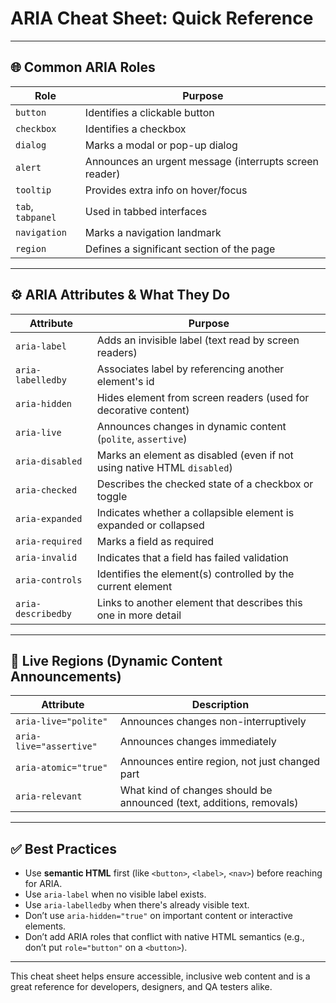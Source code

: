 # ARIA Cheat Sheet: Quick Reference

---

## 🌐 Common ARIA Roles

| Role           | Purpose                                                |
|----------------|--------------------------------------------------------|
| `button`       | Identifies a clickable button                          |
| `checkbox`     | Identifies a checkbox                                  |
| `dialog`       | Marks a modal or pop-up dialog                         |
| `alert`        | Announces an urgent message (interrupts screen reader) |
| `tooltip`      | Provides extra info on hover/focus                     |
| `tab`, `tabpanel` | Used in tabbed interfaces                          |
| `navigation`   | Marks a navigation landmark                            |
| `region`       | Defines a significant section of the page              |

---

## ⚙️ ARIA Attributes & What They Do

| Attribute            | Purpose                                                                 |
|----------------------|-------------------------------------------------------------------------|
| `aria-label`         | Adds an invisible label (text read by screen readers)                   |
| `aria-labelledby`    | Associates label by referencing another element's id                    |
| `aria-hidden`        | Hides element from screen readers (used for decorative content)         |
| `aria-live`          | Announces changes in dynamic content (`polite`, `assertive`)            |
| `aria-disabled`      | Marks an element as disabled (even if not using native HTML `disabled`) |
| `aria-checked`       | Describes the checked state of a checkbox or toggle                     |
| `aria-expanded`      | Indicates whether a collapsible element is expanded or collapsed        |
| `aria-required`      | Marks a field as required                                                |
| `aria-invalid`       | Indicates that a field has failed validation                            |
| `aria-controls`      | Identifies the element(s) controlled by the current element             |
| `aria-describedby`   | Links to another element that describes this one in more detail         |

---

## 🔁 Live Regions (Dynamic Content Announcements)

| Attribute              | Description                                                  |
|------------------------|--------------------------------------------------------------|
| `aria-live="polite"`   | Announces changes non-interruptively                         |
| `aria-live="assertive"`| Announces changes immediately                                |
| `aria-atomic="true"`   | Announces entire region, not just changed part               |
| `aria-relevant`        | What kind of changes should be announced (text, additions, removals) |

---

## ✅ Best Practices

- Use **semantic HTML** first (like `<button>`, `<label>`, `<nav>`) before reaching for ARIA.
- Use `aria-label` when no visible label exists.
- Use `aria-labelledby` when there's already visible text.
- Don’t use `aria-hidden="true"` on important content or interactive elements.
- Don’t add ARIA roles that conflict with native HTML semantics (e.g., don’t put `role="button"` on a `<button>`).

---

This cheat sheet helps ensure accessible, inclusive web content and is a great reference for developers, designers, and QA testers alike.
